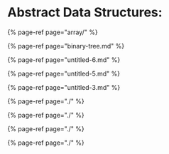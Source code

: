 # Abstract Data Structures:



{% page-ref page="array/" %}

{% page-ref page="binary-tree.md" %}

{% page-ref page="untitled-6.md" %}

{% page-ref page="untitled-5.md" %}

{% page-ref page="untitled-3.md" %}



{% page-ref page="./" %}

{% page-ref page="./" %}

{% page-ref page="./" %}

{% page-ref page="./" %}





















